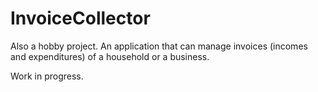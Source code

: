 ﻿# InvoiceCollector
Also a hobby project. An application that can manage invoices (incomes and expenditures) of a household or a business.

Work in progress.
